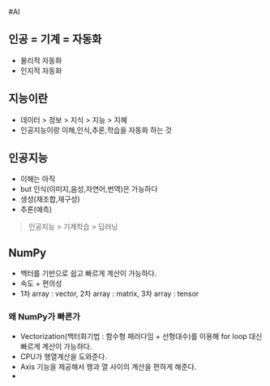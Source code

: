 #AI

## 인공 = 기계 = 자동화
 - 물리적 자동화
 - 인지적 자동화

## 지능이란
 - 데이터 > 정보 > 지식 > 지능 > 지혜
 - 인공지능이랑 이해,인식,추론,학습을 자동화 하는 것

## 인공지능
 - 이해는 아직
 - but 인식(이미지,음성,자연어,번역)은 가능하다
 - 생성(재조합,재구성)
 - 추론(예측)
> 인공지능 > 기계학습 > 딥러닝

## NumPy
- 백터를 기반으로 쉽고 빠르게 계산이 가능하다.
- 속도 + 편의성
- 1차 array : vector, 2차 array : matrix, 3차 array : tensor

### 왜 NumPy가 빠른가
- Vectorization(백터화기법 : 함수형 패러다임 + 선형대수)를 이용해 for loop 대신 빠르게 계산이 가능하다.
- CPU가 행열계산을 도와준다.
- Axis 기능을 제공해서 행과 열 사이의 계산을 편하게 해준다.
- 


